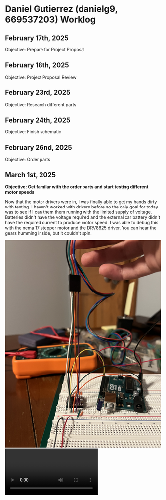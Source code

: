 # Daniel Gutierrez (danielg9, 669537203) Worklog

## February 17th, 2025
Objective: Prepare for Project Proposal
## February 18th, 2025
Objective: Project Proposal Review
## February 23rd, 2025
Objective: Research different parts
## February 24th, 2025
Objective: Finish schematic
## February 26nd, 2025
Objective: Order parts
## March 1st, 2025
**Objective: Get familar with the order parts and start testing different motor speeds**

Now that the motor drivers were in, I was finally able to get my hands dirty with testing. I haven't worked with drivers before so the only goal for today was to see if I can them them running with the limited supply of voltage. Batteries didn't have the voltage required and the external car battery didn't have the required current to produce motor speed. I was able to debug this with the nema 17 stepper motor and the DRV8825 driver. You can hear the gears humming inside, but it couldn't spin.

![First Operations with Nema 17 Stepper Motor](../media/Nema17StepperMotorArdiunoSetup.JPG)
![First Operations with the DRV8825 Driver](../media/FirstTestWithDRV8825Driver.MOV)
